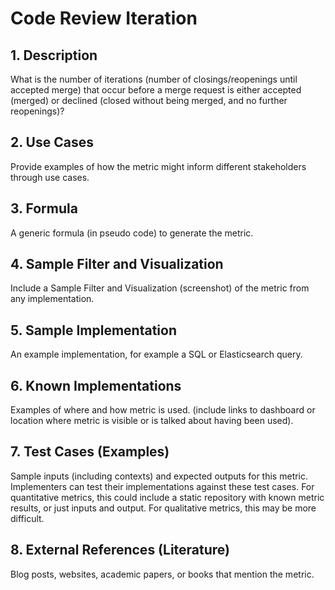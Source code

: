 # Code Review Iteration

## 1. Description
What is the number of iterations (number of closings/reopenings until accepted merge) that occur before a merge request is either accepted (merged) or declined (closed without being merged, and no further reopenings)? 

## 2. Use Cases
Provide examples of how the metric might inform different stakeholders through use cases.

## 3. Formula
A generic formula (in pseudo code) to generate the metric.

## 4. Sample Filter and Visualization
Include a Sample Filter and Visualization (screenshot) of the metric from any implementation.

## 5. Sample Implementation
An example implementation, for example a SQL or Elasticsearch query.

## 6. Known Implementations
Examples of where and how metric is used. (include links to dashboard or location where metric is visible or is talked about having been used).

## 7. Test Cases (Examples)
Sample inputs (including contexts) and expected outputs for this metric. Implementers can test their implementations against these test cases. For quantitative metrics, this could include a static repository with known metric results, or just inputs and output. For qualitative metrics, this may be more difficult.

## 8. External References (Literature)
Blog posts, websites, academic papers, or books that mention the metric.
